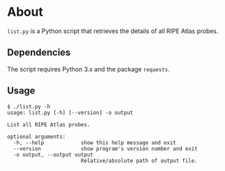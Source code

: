 # About

`list.py` is a Python script that retrieves the details of all RIPE Atlas probes.


## Dependencies

The script requires Python 3.x and the package `requests`.


## Usage

```
$ ./list.py -h
usage: list.py [-h] [--version] -o output

List all RIPE Atlas probes.

optional arguments:
  -h, --help            show this help message and exit
  --version             show program's version number and exit
  -o output, --output output
                        Relative/absolute path of output file.
```
